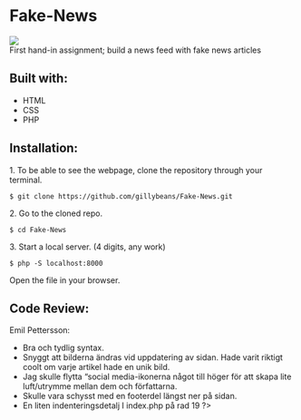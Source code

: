 # Fake-News
![](https://media.giphy.com/media/MuHJcSI9ySLsrNo59Q/giphy.gif) <br>
First hand-in assignment; build a news feed with fake news articles

<h2>Built with:</h2>
 <ul>
        <li>HTML</li>
        <li>CSS</li>
        <li>PHP</li>
    </ul> 

<h2>Installation:</h2>
<p>1. To be able to see the webpage, clone the repository through your terminal.</p>
<pre>
<code>$ git clone https://github.com/gillybeans/Fake-News.git </code>
</pre>
<p>2. Go to the cloned repo.</p>
<pre>
<code>$ cd Fake-News </code>
</pre>
<p>3. Start a local server. (4 digits, any work)</p>
<pre>
<code>$ php -S localhost:8000 </code>
</pre>
<p>Open the file in your browser.</p>

<h2>Code Review:</h2>
<p>Emil Pettersson:</p>
 <ul>
        <li>Bra och tydlig syntax.</li>
        <li>Snyggt att bilderna ändras vid uppdatering av sidan. Hade varit riktigt coolt om varje artikel hade en unik bild.</li>
        <li>Jag skulle flytta “social media-ikonerna något till höger för att skapa lite luft/utrymme mellan dem och författarna.</li>
        <li>Skulle vara schysst med en footerdel längst ner på sidan.</li>
        <li>En liten indenteringsdetalj I index.php på rad 19 ?></li>
    </ul> 